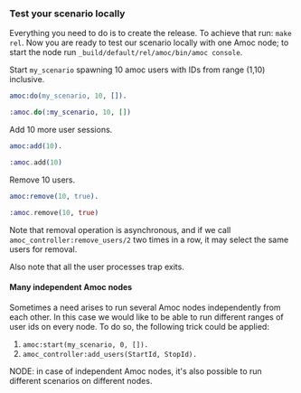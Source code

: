 ### Test your scenario locally

Everything you need to do is to create the release. To achieve that run:
`make rel`. Now you are ready to test our scenario locally with one Amoc node;
to start the node run `_build/default/rel/amoc/bin/amoc console`.

Start `my_scenario` spawning 10 amoc users with IDs from range (1,10) inclusive.
```erlang
amoc:do(my_scenario, 10, []).
```
```elixir
:amoc.do(:my_scenario, 10, [])
```

Add 10 more user sessions.
```erlang
amoc:add(10).
```
```elixir
:amoc.add(10)
```

Remove 10 users.
```erlang
amoc:remove(10, true).
```
```elixir
:amoc.remove(10, true)
```

Note that removal operation is asynchronous, and if we call `amoc_controller:remove_users/2` two times in a row, it may select the same users for removal.

Also note that all the user processes trap exits.

#### Many independent Amoc nodes

Sometimes a need arises to run several Amoc nodes independently from each other.
In this case we would like to be able to run different ranges of user ids on every node.
To do so, the following trick could be applied:

1. `amoc:start(my_scenario, 0, []).`
2. `amoc_controller:add_users(StartId, StopId).`

NODE: in case of independent Amoc nodes, it's also possible to run different scenarios on different nodes.
